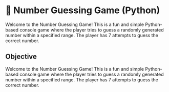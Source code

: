 # 🎯 Number Guessing Game (Python)

Welcome to the Number Guessing Game! This is a fun and simple Python-based console game where the player tries to guess a randomly generated number within a specified range. The player has 7 attempts to guess the correct number.

## Objective

Welcome to the Number Guessing Game! This is a fun and simple Python-based console game where the player tries to guess a randomly generated number within a specified range. The player has 7 attempts to guess the correct number.
